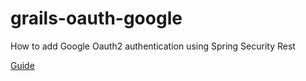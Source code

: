 # grails-oauth-google
How to add Google Oauth2 authentication using Spring Security Rest

[Guide](https://guides.grails.org/grails-oauth-google/guide/index.html)
